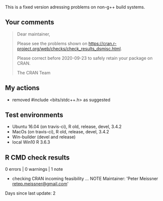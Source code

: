 This is a fixed version adressing problems on non-g++ build systems.


## Your comments

> Dear maintainer,
> 
> Please see the problems shown on
> <https://cran.r-project.org/web/checks/check_results_dsmisc.html>.
> 
> Please correct before 2020-09-23 to safely retain your package on CRAN.
> 
> The CRAN Team




## My actions

- removed #include <bits/stdc++.h> as suggested 



## Test environments

* Ubuntu 16.04 (on travis-ci), R old, release, devel, 3.4.2
* MacOs (on travis-ci), R old, release, devel, 3.4.2
* Win-builder (devel and release)
* local Win10 R 3.6.3


## R CMD check results

0 errors | 0 warnings | 1 note

* checking CRAN incoming feasibility ... NOTE
Maintainer: 'Peter Meissner <retep.meissner@gmail.com>'

Days since last update: 2
